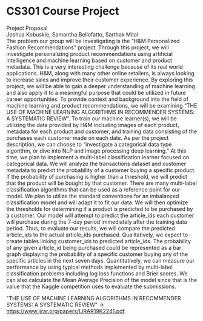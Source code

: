 # CS301 Course Project
Project Proposal<br>
Joshua Kobuskie, Samantha Bellofatto, Sarthak Mital<br>
The problem our group will be investigating is the “H&M Personalized Fashion Recommendations” project. Through this project, we will investigate personalizing product recommendations using artificial intelligence and machine learning based on customer and product metadata. This is a very interesting challenge because of its real world applications. H&M, along with many other online retailers, is always looking to increase sales and improve their customer experience. By exploring this project, we will be able to gain a deeper understanding of machine learning and also apply it to a meaningful purpose that could be utilized in future career opportunities. To provide context and background into the field of machine learning and product recommendations, we will be examining “THE USE OF MACHINE LEARNING ALGORITHMS IN RECOMMENDER SYSTEMS: A SYSTEMATIC REVIEW”. 
To train our machine learner(s), we will be utilizing the data provided by H&M including images of each product, metadata for each product and customer, and training data consisting of the purchases each customer made on each date. As per the project description, we can choose to “investigate a categorical data type algorithm, or dive into NLP and image processing deep learning.” At this time, we plan to implement a multi-label classification learner focused on categorical data. We will analyze the transactions dataset and customer metadata to predict the probability of a customer buying a specific product. If the probability of purchasing is higher than a threshold, we will predict that the product will be bought by that customer. There are many multi-label classification algorithms that can be used as a reference point for our model. We plan to utilize the standard conventions for an imbalanced classification model and will adapt it to fit our data. We will then optimize the thresholds for determining if a product is predicted to be purchased by a customer. 
Our model will attempt to predict the article_ids each customer will purchase during the 7-day period immediately after the training data period. Thus, to evaluate our results, we will compare the predicted article_ids to the actual article_ids purchased. Qualitatively, we expect to create tables linking customer_ids to predicted article_ids. The probability of any given article_id being purchased could be represented as a bar graph displaying the probability of a specific customer buying any of the specific articles in the next seven days. Quantitatively, we can measure our performance by using typical methods implemented by multi-label classification problems including log loss functions and Brier scores. We can also calculate the Mean Average Precision of the model since that is the value that the Kaggle competition uses to evaluate the submissions.

"THE USE OF MACHINE LEARNING ALGORITHMS IN RECOMMENDER SYSTEMS: A SYSTEMATIC REVIEW" -> https://www.ijrar.org/papers/IJRAR19K2241.pdf
